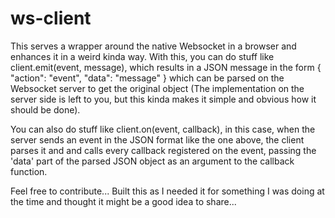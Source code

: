 # ws-client

This serves a wrapper around the native Websocket in a browser and enhances it in a weird kinda way. With this, you can do stuff like client.emit(event, message), which results in a JSON message in the form { "action": "event", "data": "message" } which can be parsed on the Websocket server to get the original object (The implementation on the server side is left to you, but this kinda makes it simple and obvious how it should be done).

You can also do stuff like client.on(event, callback), in this case, when the server sends an event in the JSON format like the one above, the client parses it and and calls every callback registered on the event, passing the 'data' part of the parsed JSON object as an argument to the callback function.

Feel free to contribute... Built this as I needed it for something I was doing at the time and thought it might be a good idea to share...
